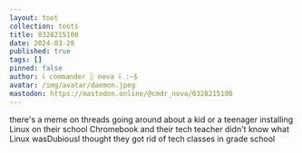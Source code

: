 ```yaml
---
layout: toot
collection: toots
title: 0328215100
date: 2024-03-28
published: true
tags: []
pinned: false
author: ⸸ commander ░ nova ⸸ :~$
avatar: /img/avatar/daemon.jpeg
mastodon: https://mastodon.online/@cmdr_nova/0328215100
---
```


there's a meme on threads going around about a kid or a teenager installing Linux on their school Chromebook and their tech teacher didn't know what Linux wasDubiousI thought they got rid of tech classes in grade school
